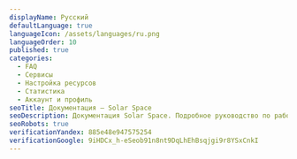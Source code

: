 ```yaml
---
displayName: Русский
defaultLanguage: true
languageIcon: /assets/languages/ru.png
languageOrder: 10
published: true
categories:
  - FAQ
  - Сервисы
  - Настройка ресурсов
  - Статистика
  - Аккаунт и профиль
seoTitle: Документация — Solar Space
seoDescription: Документация Solar Space. Подробное руководство по работе с платформой Solar Space — добавление новых ресурсов, настройка сервисов, оплата тарифов и многое другое
seoRobots: true
verificationYandex: 885e48e947575254
verificationGoogle: 9iHDCx_h-eSeob91n8nt9DqLhEhBsqjgi9r8YSxCnkI
---
```


